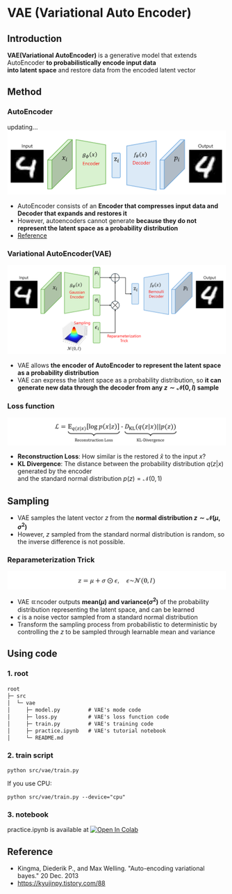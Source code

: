 # VAE (Variational Auto Encoder)
## Introduction
**VAE(Variational AutoEncoder)** is a generative model that extends AutoEncoder **to probabilistically encode input data</br>
into latent space** and restore data from the encoded latent vector

## Method
### AutoEncoder
updating...
![ae](/assets/VAE/ae.png)

- AutoEncoder consists of an **Encoder that compresses input data and Decoder that expands and restores it**
- However, autoencoders cannot generate **because they do not represent the latent space as a probability distribution**
- [Reference](https://medium.com/data-science/difference-between-autoencoder-ae-and-variational-autoencoder-vae-ed7be1c038f2)

### Variational AutoEncoder(VAE)
![vae](/assets/VAE/vae.png)

- VAE allows **the encoder of AutoEncoder to represent the latent space as a probability distribution**
- VAE can express the latent space as a probability distribution, so **it can generate new data
through the decoder from any $z\sim \mathcal{N}(0,I)$ sample**

### Loss function
![loss](/assets/VAE/loss.png)

- **Reconstruction Loss**: How similar is the restored $\hat{x}$ to the input $x$?
- **KL Divergence**: The distance between the probability distribution $q(z|x)$ generated by the encoder</br>
and the standard normal distribution $p(z)=\mathcal{N}(0,1)$

## Sampling
- VAE samples the latent vector $z$ from the **normal distribution $z\sim \mathcal{N}(\mu, \sigma^2)$**
- However, $z$ sampled from the standard normal distribution is random, so the inverse difference is not possible.

### Reparameterization Trick
![reparameterization](/assets/VAE/reparameterization.png)
- VAE ㄸncoder outputs **mean($\mu$) and variance($\sigma^2$)** of the probability distribution representing the latent space, and can be learned
- $\epsilon$ is a noise vector sampled from a standard normal distribution
- Transform the sampling process from probabilistic to deterministic by controlling the $z$ to be sampled through learnable mean and variance

## Using code
### 1. root
```
root
├─ src
│  └─ vae
│     ├─ model.py         # VAE's mode code
│     ├─ loss.py          # VAE's loss function code
│     ├─ train.py         # VAE's training code
│     ├─ practice.ipynb   # VAE's tutorial notebook
│     └─ README.md
```

### 2. train script 
```
python src/vae/train.py 
```
If you use CPU:
```
python src/vae/train.py --device="cpu"
```

### 3. notebook
practice.ipynb is available at [![Open In Colab](https://colab.research.google.com/assets/colab-badge.svg)](https://colab.research.google.com/github/aiiplab/generative_pytorch/blob/main/src/vae/pratice.ipynb)

## Reference
- Kingma, Diederik P., and Max Welling. "Auto-encoding variational bayes." 20 Dec. 2013
- https://kyujinpy.tistory.com/88
